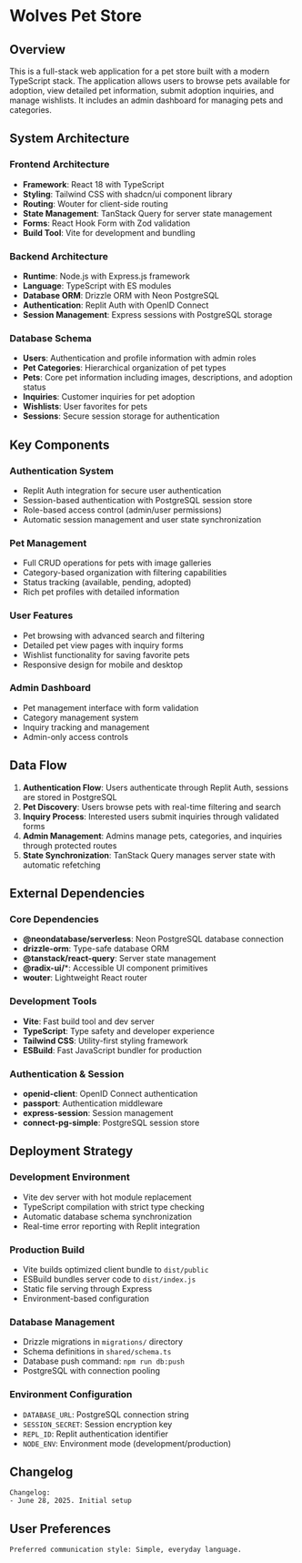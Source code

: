 # Wolves Pet Store

## Overview

This is a full-stack web application for a pet store built with a modern TypeScript stack. The application allows users to browse pets available for adoption, view detailed pet information, submit adoption inquiries, and manage wishlists. It includes an admin dashboard for managing pets and categories.

## System Architecture

### Frontend Architecture
- **Framework**: React 18 with TypeScript
- **Styling**: Tailwind CSS with shadcn/ui component library
- **Routing**: Wouter for client-side routing
- **State Management**: TanStack Query for server state management
- **Forms**: React Hook Form with Zod validation
- **Build Tool**: Vite for development and bundling

### Backend Architecture
- **Runtime**: Node.js with Express.js framework
- **Language**: TypeScript with ES modules
- **Database ORM**: Drizzle ORM with Neon PostgreSQL
- **Authentication**: Replit Auth with OpenID Connect
- **Session Management**: Express sessions with PostgreSQL storage

### Database Schema
- **Users**: Authentication and profile information with admin roles
- **Pet Categories**: Hierarchical organization of pet types
- **Pets**: Core pet information including images, descriptions, and adoption status
- **Inquiries**: Customer inquiries for pet adoption
- **Wishlists**: User favorites for pets
- **Sessions**: Secure session storage for authentication

## Key Components

### Authentication System
- Replit Auth integration for secure user authentication
- Session-based authentication with PostgreSQL session store
- Role-based access control (admin/user permissions)
- Automatic session management and user state synchronization

### Pet Management
- Full CRUD operations for pets with image galleries
- Category-based organization with filtering capabilities
- Status tracking (available, pending, adopted)
- Rich pet profiles with detailed information

### User Features
- Pet browsing with advanced search and filtering
- Detailed pet view pages with inquiry forms
- Wishlist functionality for saving favorite pets
- Responsive design for mobile and desktop

### Admin Dashboard
- Pet management interface with form validation
- Category management system
- Inquiry tracking and management
- Admin-only access controls

## Data Flow

1. **Authentication Flow**: Users authenticate through Replit Auth, sessions are stored in PostgreSQL
2. **Pet Discovery**: Users browse pets with real-time filtering and search
3. **Inquiry Process**: Interested users submit inquiries through validated forms
4. **Admin Management**: Admins manage pets, categories, and inquiries through protected routes
5. **State Synchronization**: TanStack Query manages server state with automatic refetching

## External Dependencies

### Core Dependencies
- **@neondatabase/serverless**: Neon PostgreSQL database connection
- **drizzle-orm**: Type-safe database ORM
- **@tanstack/react-query**: Server state management
- **@radix-ui/***: Accessible UI component primitives
- **wouter**: Lightweight React router

### Development Tools
- **Vite**: Fast build tool and dev server
- **TypeScript**: Type safety and developer experience
- **Tailwind CSS**: Utility-first styling framework
- **ESBuild**: Fast JavaScript bundler for production

### Authentication & Session
- **openid-client**: OpenID Connect authentication
- **passport**: Authentication middleware
- **express-session**: Session management
- **connect-pg-simple**: PostgreSQL session store

## Deployment Strategy

### Development Environment
- Vite dev server with hot module replacement
- TypeScript compilation with strict type checking
- Automatic database schema synchronization
- Real-time error reporting with Replit integration

### Production Build
- Vite builds optimized client bundle to `dist/public`
- ESBuild bundles server code to `dist/index.js`
- Static file serving through Express
- Environment-based configuration

### Database Management
- Drizzle migrations in `migrations/` directory
- Schema definitions in `shared/schema.ts`
- Database push command: `npm run db:push`
- PostgreSQL with connection pooling

### Environment Configuration
- `DATABASE_URL`: PostgreSQL connection string
- `SESSION_SECRET`: Session encryption key
- `REPL_ID`: Replit authentication identifier
- `NODE_ENV`: Environment mode (development/production)

## Changelog

```
Changelog:
- June 28, 2025. Initial setup
```

## User Preferences

```
Preferred communication style: Simple, everyday language.
```